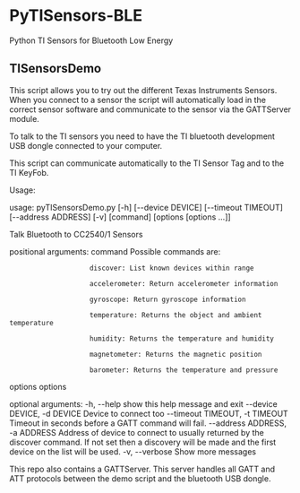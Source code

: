 PyTISensors-BLE
===============

Python TI Sensors for Bluetooth Low Energy


TISensorsDemo
-------------

This script allows you to try out the different Texas Instruments Sensors.
When you connect to a sensor the script will automatically load in the correct
sensor software and communicate to the sensor via the GATTServer module.

To talk to the TI sensors you need to have the TI bluetooth development USB dongle connected to your computer.

This script can communicate automatically to the TI Sensor Tag and to the TI KeyFob.



Usage:

usage: pyTISensorsDemo.py [-h] [--device DEVICE] [--timeout TIMEOUT]
                          [--address ADDRESS] [-v]
                          [command] [options [options ...]]

Talk Bluetooth to CC2540/1 Sensors

positional arguments:
  command               Possible commands are: 
  
  						discover: List known devices within range 
  						
  						accelerometer: Return accelerometer information 
  						
                        gyroscope: Return gyroscope information
                        
                        temperature: Returns the object and ambient temperature 
                        
                        humidity: Returns the temperature and humidity 
                        
                        magnetometer: Returns the magnetic position
                        
                        barometer: Returns the temperature and pressure
                        
  options               options

optional arguments:
  -h, --help            show this help message and exit
  --device DEVICE, -d DEVICE
                        Device to connect too
  --timeout TIMEOUT, -t TIMEOUT
                        Timeout in seconds before a GATT command will fail.
  --address ADDRESS, -a ADDRESS
                        Address of device to connect to usually returned by
                        the discover command. If not set then a discovery will
                        be made and the first device on the list will be used.
  -v, --verbose         Show more messages



This repo also contains a GATTServer. This server handles all GATT and ATT protocols between the demo script and the 
bluetooth USB dongle.


